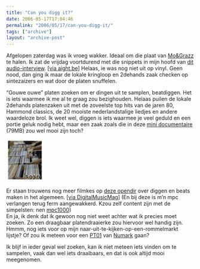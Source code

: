 ```yaml
---
title: "Can you digg it?"
date: 2006-05-17T17:04:46
permalink: "2006/05/17/can-you-digg-it/"
tags: ["archive"]
layout: "archive-post"
---
```

Afgelopen zaterdag was ik vroeg wakker. Ideaal om die plaat van [Mo&Grazz](http://www.mograzz.com/ "http://www.mograzz.com/") te halen. Ik zat de vrijdag voortdurend met die snippets in mijn hoofd van [dit audio-interview](http://www.cuttingedge.be/audio/interviews/mograzz060508.html "http://www.cuttingedge.be/audio/interviews/mograzz060508.html"). [\[via aight.be\]](http://www.aight.be/ "http://www.aight.be") Helaas, ie was nog niet uit op vinyl. Geen nood, dan ging ik maar de lokale kringloop en 2dehands zaak checken op sintezaizers en wat door de platen snuffelen.

“Gouwe ouwe” platen zoeken om er dingen uit te samplen, beatdiggen. Het is iets waarmee ik me al te graag zou bezighouden. Helaas puilen de lokale 2dehands platenzaken uit met de zoveelste top hits van de jaren 80, Hammond classics, de 20 mooiste nederlandstalige liedjes en andere waardeloze brol. Ik weet wel, diggen is iets waarmee je veel geduld en een portie geluk nodig hebt, maar een zaak zoals die in deze [mini documentaire](http://malefactor.org/beatmakingvideos/Beat_Diggin.wmv "http://malefactor.org/beatmakingvideos/Beat_Diggin.wmv") (79MB) zou wel mooi zijn toch?

![diggen](/images/blog/2006/05/diggen.gif)

Er staan trouwens nog meer filmkes op [deze opendir](http://malefactor.org/beatmakingvideos/?C=N;O=A "http://malefactor.org/beatmakingvideos/?C=N;O=A") over diggen en beats maken in het algemeen. [\[via DigitalMusicMag\]](http://digitalmusicmag.blogspot.com/ "http://digitalmusicmag.blogspot.com/") (En bij deze is m’n mpc verlangen terug ferm aangewakkerd. Kzou zelf content zijn met de simpelsten: nen [mpc1000](http://www.akaipro.com/prodMPC1000.php "http://www.akaipro.com/prodMPC1000.php"))  
En ja, ik denk dat ik gewoon nog niet weet achter wat ik precies moet zoeken. Zo een draagbaar platendraaierke zou hiervoor wel handig zijn. Hmmm, nog iets voor op mijn naar-uit-te-kijken-op-een-rommelmarkt lijstje? Of zou ik meteen voor een [PT01](http://www.hhv.de/item_63323.html "http://www.hhv.de/item_63323.html") van [Numark](http://www.numark.com/ "http://www.numark.com/") gaan?

Ik blijf in ieder geval wel zoeken, kan ik niet meteen iets vinden om te sampelen, vaak dan wel iets draaibaars, en dat is ook altijd mooi meegenomen.
